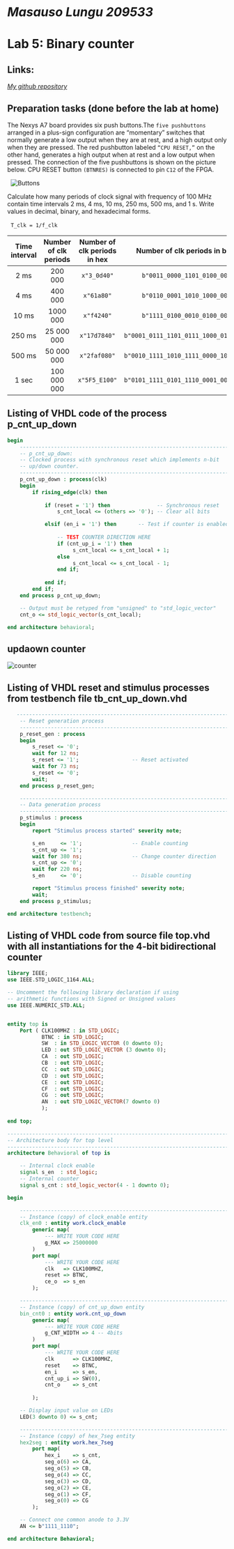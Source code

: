 # *Masauso Lungu 209533*

# Lab 5: Binary counter

## Links:
[*My github repository*](https://github.com/Masauso-L/Digital-electronics-1/tree/main/Labs/05-counter)
## Preparation tasks (done before the lab at home)

The Nexys A7 board provides six push buttons.The `five pushbuttons` arranged in a plus-sign configuration are “momentary” switches that normally generate a low output when they are at rest, and a high output only when they are pressed. The red pushbutton labeled `“CPU RESET,”` on the other hand, generates a high output when at rest and a low output when pressed. The connection of the five pushbuttons is shown on the picture below. CPU RESET button `(BTNRES)` is connected to pin `C12` of the FPGA.

&nbsp;
![Buttons](Images/Buttons.jpg)
&nbsp;


Calculate how many periods of clock signal with frequency of 100&nbsp;MHz contain time intervals 2&nbsp;ms, 4&nbsp;ms, 10&nbsp;ms, 250&nbsp;ms, 500&nbsp;ms, and 1&nbsp;s. Write values in decimal, binary, and hexadecimal forms.

   &nbsp; 
   `T_clk = 1/f_clk`
   &nbsp;

   | **Time interval** | **Number of clk periods** | **Number of clk periods in hex** | **Number of clk periods in binary** |
   | :-: | :-: | :-: | :-: |
   | 2&nbsp;ms | 200 000 | `x"3_0d40"` | `b"0011_0000_1101_0100_0000"` |
   | 4&nbsp;ms | 400 000 | `x"61a80"`  | `b"0110_0001_1010_1000_0000"` |
   | 10&nbsp;ms  | 1000 000 | `x"f4240"` | `b"1111_0100_0010_0100_0000"` |
   | 250&nbsp;ms | 25 000 000 | `x"17d7840"` | `b"0001_0111_1101_0111_1000_0100_0000"` |
   | 500&nbsp;ms | 50 000 000 | `x"2faf080"` | `b"0010_1111_1010_1111_0000_1000_0000"` |
   | 1&nbsp;sec  | 100 000 000 | `x"5F5_E100"` | `b"0101_1111_0101_1110_0001_0000_0000"` |



## Listing of VHDL code of the process p_cnt_up_down
```VHDL
begin
    --------------------------------------------------------------------
    -- p_cnt_up_down:
    -- Clocked process with synchronous reset which implements n-bit 
    -- up/down counter.
    --------------------------------------------------------------------
    p_cnt_up_down : process(clk)
    begin
        if rising_edge(clk) then
        
            if (reset = '1') then               -- Synchronous reset
                s_cnt_local <= (others => '0'); -- Clear all bits

            elsif (en_i = '1') then       -- Test if counter is enabled
            
                -- TEST COUNTER DIRECTION HERE
                if (cnt_up_i = '1') then
                     s_cnt_local <= s_cnt_local + 1;
                else 
                     s_cnt_local <= s_cnt_local - 1;
                end if;
                
            end if;
        end if;
    end process p_cnt_up_down;

    -- Output must be retyped from "unsigned" to "std_logic_vector"
    cnt_o <= std_logic_vector(s_cnt_local);

end architecture behavioral;
```

## updaown counter
![counter](Images/bidire_code.jpg)


## Listing of VHDL reset and stimulus processes from testbench file tb_cnt_up_down.vhd
```VHDL
   --------------------------------------------------------------------
    -- Reset generation process
    --------------------------------------------------------------------
    p_reset_gen : process
    begin
        s_reset <= '0';
        wait for 12 ns;
        s_reset <= '1';                 -- Reset activated
        wait for 73 ns;
        s_reset <= '0';
        wait;
    end process p_reset_gen;

    --------------------------------------------------------------------
    -- Data generation process
    --------------------------------------------------------------------
    p_stimulus : process
    begin
        report "Stimulus process started" severity note;

        s_en     <= '1';                -- Enable counting
        s_cnt_up <= '1';
        wait for 380 ns;                -- Change counter direction
        s_cnt_up <= '0';
        wait for 220 ns;
        s_en     <= '0';                -- Disable counting

        report "Stimulus process finished" severity note;
        wait;
    end process p_stimulus;

end architecture testbench;
```

## Listing of VHDL code from source file top.vhd with all instantiations for the 4-bit bidirectional counter
```VHDL
library IEEE;
use IEEE.STD_LOGIC_1164.ALL;

-- Uncomment the following library declaration if using
-- arithmetic functions with Signed or Unsigned values
use IEEE.NUMERIC_STD.ALL;


entity top is
    Port ( CLK100MHZ : in STD_LOGIC;
           BTNC : in STD_LOGIC;
           SW  : in STD_LOGIC_VECTOR (0 downto 0);
           LED : out STD_LOGIC_VECTOR (3 downto 0);
           CA  : out STD_LOGIC;
           CB  : out STD_LOGIC;
           CC  : out STD_LOGIC;
           CD  : out STD_LOGIC;
           CE  : out STD_LOGIC;
           CF  : out STD_LOGIC;
           CG  : out STD_LOGIC;
           AN  : out STD_LOGIC_VECTOR(7 downto 0)
           );
          
end top;

------------------------------------------------------------------------
-- Architecture body for top level
------------------------------------------------------------------------
architecture Behavioral of top is

    -- Internal clock enable
    signal s_en  : std_logic;
    -- Internal counter
    signal s_cnt : std_logic_vector(4 - 1 downto 0);

begin

    --------------------------------------------------------------------
    -- Instance (copy) of clock_enable entity
    clk_en0 : entity work.clock_enable
        generic map(
            --- WRITE YOUR CODE HERE
            g_MAX => 25000000
        )
        port map(
            --- WRITE YOUR CODE HERE
            clk   => CLK100MHZ,
            reset => BTNC,
            ce_o  => s_en
        );

    --------------------------------------------------------------------
    -- Instance (copy) of cnt_up_down entity
    bin_cnt0 : entity work.cnt_up_down
        generic map(
            --- WRITE YOUR CODE HERE
            g_CNT_WIDTH => 4 -- 4bits
        )
        port map(
            --- WRITE YOUR CODE HERE
            clk      => CLK100MHZ,
            reset    => BTNC,
            en_i     => s_en,
            cnt_up_i => SW(0),
            cnt_o    => s_cnt
            
        );

    -- Display input value on LEDs
    LED(3 downto 0) <= s_cnt;

    --------------------------------------------------------------------
    -- Instance (copy) of hex_7seg entity
    hex2seg : entity work.hex_7seg
        port map(
            hex_i    => s_cnt,
            seg_o(6) => CA,
            seg_o(5) => CB,
            seg_o(4) => CC,
            seg_o(3) => CD,
            seg_o(2) => CE,
            seg_o(1) => CF,
            seg_o(0) => CG
        );

    -- Connect one common anode to 3.3V
    AN <= b"1111_1110";

end architecture Behavioral;
```

##

